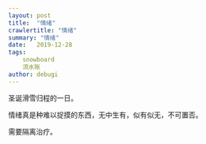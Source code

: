 ```yaml
---
layout: post
title:  "情绪"
crawlertitle: "情绪"
summary: "情绪"
date:   2019-12-28
tags: 
    snowboard
    流水账
author: debugi
---
```


圣诞滑雪归程的一日。  

情绪真是种难以捉摸的东西，无中生有，似有似无，不可置否。  

需要隔离治疗。









